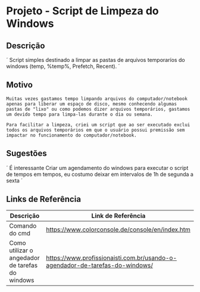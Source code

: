 # Projeto - Script de Limpeza do Windows

## Descrição

´
Script simples destinado a limpar as pastas de arquivos temporaríos do windows (temp, %temp%, Prefetch, Recent).
´

## Motivo

```ssh
Muitas vezes gastamos tempo limpando arquivos do computador/notebook apenas para liberar um espaço de disco, mesmo conhecendo algumas pastas de "lixo" ou como podemos dizer arquivos temporários, gastamos um devido tempo para limpa-las durante o dia ou semana.

Para facilitar a limpeza, criei um script que ao ser executado exclui todos os arquivos temporários em que o usuário possui premissão sem impactar no funcionamento do computador/notebook.
```

## Sugestões
´
É interessante Criar um agendamento do windows para executar o script de tempos em tempos, eu costumo deixar em intervalos de 1h de segunda a sexta
´

## Links de Referência

| Descrição | Link de Referência|
| ---- | ---- |
| Comando do cmd | https://www.colorconsole.de/console/en/index.htm|
| Como utilizar o angedador de tarefas do windows | https://www.profissionaisti.com.br/usando-o-agendador-de-tarefas-do-windows/|
